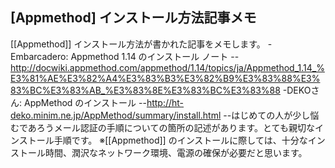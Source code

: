 ## [Appmethod] インストール方法記事メモ

[[Appmethod]] インストール方法が書かれた記事をメモします。
-Embarcadero: Appmethod 1.14 のインストール ノート
--http://docwiki.appmethod.com/appmethod/1.14/topics/ja/Appmethod_1.14_%E3%81%AE%E3%82%A4%E3%83%B3%E3%82%B9%E3%83%88%E3%83%BC%E3%83%AB_%E3%83%8E%E3%83%BC%E3%83%88
-DEKOさん: AppMethod のインストール
--http://ht-deko.minim.ne.jp/AppMethod/summary/install.html
--はじめての人が少し悩むであろうメール認証の手順についての箇所の記述があります。とても親切なインストール手順です。
※[[Appmethod]] のインストールに際しては、十分なインストール時間、潤沢なネットワーク環境、電源の確保が必要だと思います。

